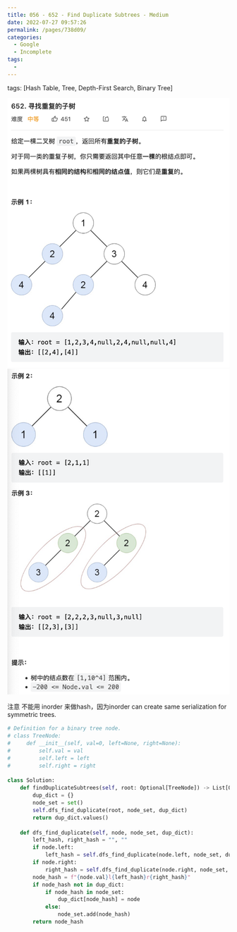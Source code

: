 ```yaml
---
title: 056 - 652 - Find Duplicate Subtrees - Medium
date: 2022-07-27 09:57:26
permalink: /pages/738d09/
categories:
  - Google
  - Incomplete
tags:
  - 
---
```

tags: [Hash Table, Tree, Depth-First Search, Binary Tree]

![](https://raw.githubusercontent.com/emmableu/image/master/202208102054926.png)
![](https://raw.githubusercontent.com/emmableu/image/master/202208102055880.png)

注意 不能用 inorder 来做hash，因为inorder can create same serialization for symmetric trees.

```python
# Definition for a binary tree node.
# class TreeNode:
#     def __init__(self, val=0, left=None, right=None):
#         self.val = val
#         self.left = left
#         self.right = right

class Solution:
	def findDuplicateSubtrees(self, root: Optional[TreeNode]) -> List[Optional[TreeNode]]:
		dup_dict = {}
		node_set = set()
		self.dfs_find_duplicate(root, node_set, dup_dict)
		return dup_dict.values()
		
	def dfs_find_duplicate(self, node, node_set, dup_dict):
		left_hash, right_hash = "", ""
		if node.left:
			left_hash = self.dfs_find_duplicate(node.left, node_set, dup_dict)
		if node.right:
			right_hash = self.dfs_find_duplicate(node.right, node_set, dup_dict)
		node_hash = f"{node.val}l{left_hash}r{right_hash}"
		if node_hash not in dup_dict:
			if node_hash in node_set:
				dup_dict[node_hash] = node
			else:
				node_set.add(node_hash)
		return node_hash
```